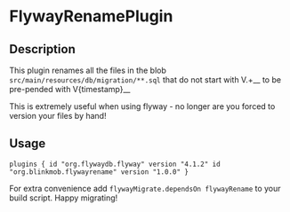 # FlywayRenamePlugin

## Description

This plugin renames all the files in the blob `src/main/resources/db/migration/**.sql` that do not start with V.+__ to be pre-pended with V{timestamp}__

This is extremely useful when using flyway - no longer are you forced to version your files by hand!

## Usage

`plugins {
    id "org.flywaydb.flyway" version "4.1.2"
  	id "org.blinkmob.flywayrename" version "1.0.0"
}`

For extra convenience add `flywayMigrate.dependsOn flywayRename` to your build script. Happy migrating!
